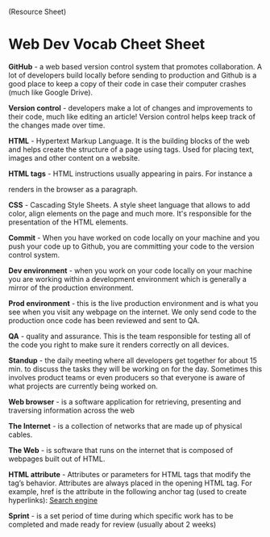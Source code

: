 (Resource Sheet)
# Web Dev Vocab Cheet Sheet

**GitHub** - a web based version control system that promotes collaboration. A lot of developers build locally before sending to production and Github is a good place to keep a copy of their code in case their computer crashes (much like Google Drive).

**Version control** - developers make a lot of changes and improvements to their code, much like editing an article! Version control helps keep track of the changes made over time.

**HTML** - Hypertext Markup Language. It is the building blocks of the web and helps create the structure of a page using tags. Used for placing text, images and other content on a website.

**HTML tags** - HTML instructions usually appearing in pairs. For instance a <p></p> renders in the browser as a paragraph.

**CSS** - Cascading Style Sheets. A style sheet language that allows to add color, align elements on the page and much more. It's responsible for the presentation of the HTML elements.

**Commit** - When you have worked on code locally on your machine and you push your code up to Github, you are committing your code to the version control system.

**Dev environment** - when you work on your code locally on your machine you are working within a development environment which is generally a mirror of the production environment.

**Prod environment** - this is the live production environment and is what you see when you visit any webpage on the internet. We only send code to the production once code has been reviewed and sent to QA.

**QA** - quality and assurance. This is the team responsible for testing all of the code you right to make sure it renders correctly on all devices.

**Standup** - the daily meeting where all developers get together for about 15 min. to discuss the tasks they will be working on for the day. Sometimes this involves product teams or even producers so that everyone is aware of what projects are currently being worked on.

**Web browser** - is a software application for retrieving, presenting and traversing information across the web

**The Internet** - is a collection of networks that are made up of physical cables.

**The Web** - is software that runs on the internet that is composed of webpages built out of HTML.

**HTML attribute** - Attributes or parameters for HTML tags that modify the tag’s behavior. Attributes are always placed in the opening HTML tag. For example, href is the attribute in the following anchor tag (used to create hyperlinks): <a href="http://www.google.com">Search engine</a>

**Sprint** - is a set period of time during which specific work has to be completed and made ready for review (usually about 2 weeks)
